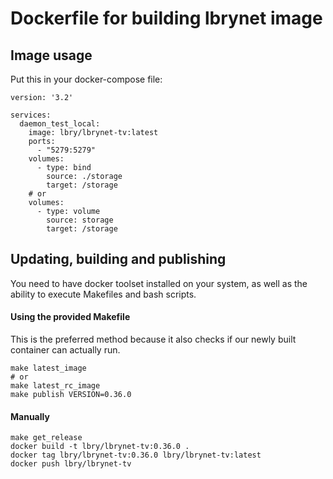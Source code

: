 # Dockerfile for building lbrynet image

## Image usage

Put this in your docker-compose file:

```
version: '3.2'

services:
  daemon_test_local:
    image: lbry/lbrynet-tv:latest
    ports:
      - "5279:5279"
    volumes:
      - type: bind
        source: ./storage
        target: /storage
    # or
    volumes:
      - type: volume
        source: storage
        target: /storage
```

## Updating, building and publishing

You need to have docker toolset installed on your system, as well as the ability to execute Makefiles and bash scripts.

#### Using the provided Makefile

This is the preferred method because it also checks if our newly built container can actually run.

```
make latest_image
# or
make latest_rc_image
make publish VERSION=0.36.0
```

#### Manually

```
make get_release
docker build -t lbry/lbrynet-tv:0.36.0 .
docker tag lbry/lbrynet-tv:0.36.0 lbry/lbrynet-tv:latest
docker push lbry/lbrynet-tv
```
